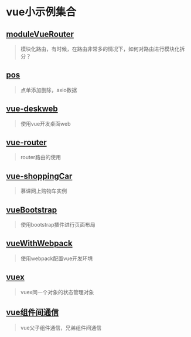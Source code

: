 # vue小示例集合

## [moduleVueRouter](https://github.com/shenshuai89/vue2/tree/master/moduleVueRouter)
> 模块化路由，有时候，在路由非常多的情况下，如何对路由进行模块化拆分？

## [pos](https://github.com/shenshuai89/vue2/tree/master/pos)
> 点单添加删除，axio数据

## [vue-deskweb](https://github.com/shenshuai89/vue2/tree/master/vue-deskweb)
> 使用vue开发桌面web

## [vue-router](https://github.com/shenshuai89/vue2/tree/master/vue-router)
> router路由的使用

## [vue-shoppingCar](https://github.com/shenshuai89/vue2/tree/master/vue-shoppingCar)
> 慕课网上购物车实例

## [vueBootstrap](https://github.com/shenshuai89/vue2/tree/master/vueBootstrap)
> 使用bootstrap插件进行页面布局

## [vueWithWebpack](https://github.com/shenshuai89/vue2/tree/master/vueWithWebpack)
> 使用webpack配置vue开发环境

## [vuex](https://github.com/shenshuai89/vue2/tree/master/vuex)
> vuex同一个对象的状态管理对象

## [vue组件间通信](https://github.com/shenshuai89/vue2/tree/master/vue%E7%BB%84%E4%BB%B6%E9%97%B4%E9%80%9A%E4%BF%A1)
> vue父子组件通信，兄弟组件间通信

